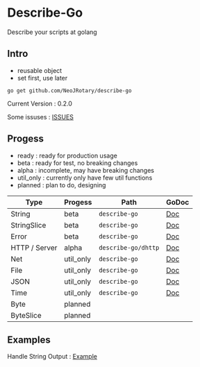 # Describe-Go
Describe your scripts at golang

## Intro
- reusable object
- set first, use later

`go get github.com/NeoJRotary/describe-go`

Current Version : 0.2.0      

Some issuses : [ISSUES](https://github.com/NeoJRotary/describe-go/blob/master/ISSUES.md)  

## Progess
- ready : ready for production usage
- beta : ready for test, no breaking changes
- alpha : incomplete, may have breaking changes
- util_only : currently only have few util functions
- planned : plan to do, designing

| Type | Progess | Path | GoDoc |
| --- | --- | --- | --- |
| String | beta | `describe-go` | [Doc](https://godoc.org/github.com/NeoJRotary/describe-go) |
| StringSlice | beta | `describe-go` | [Doc](https://godoc.org/github.com/NeoJRotary/describe-go) |
| Error | beta | `describe-go` | [Doc](https://godoc.org/github.com/NeoJRotary/describe-go) |
| HTTP / Server | alpha | `describe-go/dhttp` | [Doc](https://godoc.org/github.com/NeoJRotary/describe-go/dhttp) |
| Net | util_only | `describe-go` | [Doc](https://godoc.org/github.com/NeoJRotary/describe-go) |
| File | util_only | `describe-go` | [Doc](https://godoc.org/github.com/NeoJRotary/describe-go) |
| JSON | util_only | `describe-go` | [Doc](https://godoc.org/github.com/NeoJRotary/describe-go) |
| Time | util_only | `describe-go` | [Doc](https://godoc.org/github.com/NeoJRotary/describe-go) |
| Byte | planned | |
| ByteSlice | planned | |

## Examples
Handle String Output : [Example](https://github.com/NeoJRotary/describe-go/blob/master/examples/handleStringOutput.go)    
